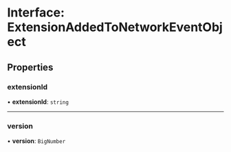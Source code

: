 # Interface: ExtensionAddedToNetworkEventObject

## Properties

### extensionId

• **extensionId**: `string`

___

### version

• **version**: `BigNumber`
